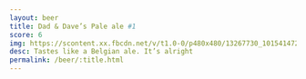 ```yaml
---
layout: beer
title: Dad & Dave’s Pale ale #1
score: 6
img: https://scontent.xx.fbcdn.net/v/t1.0-0/p480x480/13267730_10154147276308745_5674622146165558080_n.jpg?oh=b2be2f700d12fcdf940dca5b94c7f2fa&oe=586B872A
desc: Tastes like a Belgian ale. It’s alright
permalink: /beer/:title.html
---
```

